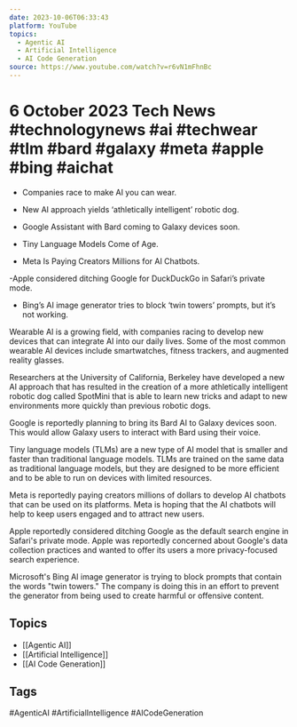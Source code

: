 ```yaml
---
date: 2023-10-06T06:33:43
platform: YouTube
topics:
  - Agentic AI
  - Artificial Intelligence
  - AI Code Generation
source: https://www.youtube.com/watch?v=r6vN1mFhnBc
---
```

# 6 October 2023 Tech News #technologynews #ai #techwear #tlm #bard #galaxy #meta #apple #bing #aichat

- Companies race to make AI you can wear.

- New AI approach yields ‘athletically intelligent’ robotic dog.

- Google Assistant with Bard coming to Galaxy devices soon.

- Tiny Language Models Come of Age.

- Meta Is Paying Creators Millions for AI Chatbots.

-Apple considered ditching Google for DuckDuckGo in Safari’s private mode.

- Bing’s AI image generator tries to block ‘twin towers’ prompts, but it’s not working.


Wearable AI is a growing field, with companies racing to develop new devices that can integrate AI into our daily lives. Some of the most common wearable AI devices include smartwatches, fitness trackers, and augmented reality glasses.

Researchers at the University of California, Berkeley have developed a new AI approach that has resulted in the creation of a more athletically intelligent robotic dog  called SpotMini that is able to learn new tricks and adapt to new environments more quickly than previous robotic dogs.

Google is reportedly planning to bring its Bard AI to Galaxy devices soon. This would allow Galaxy users to interact with Bard using their voice.

Tiny language models (TLMs) are a new type of AI model that is smaller and faster than traditional language models. TLMs are trained on the same data as traditional language models, but they are designed to be more efficient and to be able to run on devices with limited resources.

Meta is reportedly paying creators millions of dollars to develop AI chatbots that can be used on its platforms. Meta is hoping that the AI chatbots will help to keep users engaged and to attract new users.

Apple reportedly considered ditching Google as the default search engine in Safari's private mode. Apple was reportedly concerned about Google's data collection practices and wanted to offer its users a more privacy-focused search experience.

Microsoft's Bing AI image generator is trying to block prompts that contain the words "twin towers." The company is doing this in an effort to prevent the generator from being used to create harmful or offensive content.

## Topics
- [[Agentic AI]]
- [[Artificial Intelligence]]
- [[AI Code Generation]]

## Tags
#AgenticAI #ArtificialIntelligence #AICodeGeneration